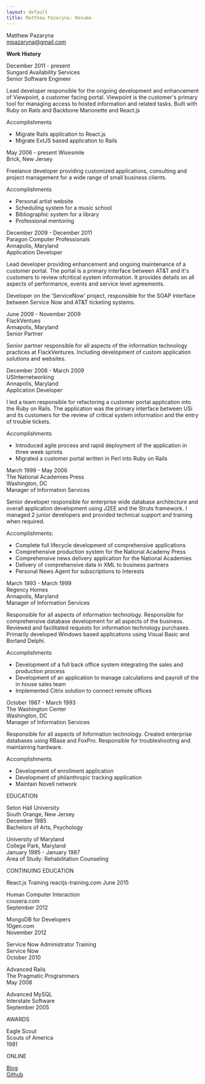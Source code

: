 ```yaml
---
layout: default
title: Matthew Pazaryna: Resume
---
```


Matthew Pazaryna  
mpazaryna@gmail.com  

**Work History**

December 2011 - present  
Sungard Availability Services  
Senior Software Engineer  

Lead developer responsible for the ongoing development and enhancement of 
Viewpoint, a customer facing portal.  Viewpoint is the customer's primary 
tool for managing access to hosted information and related tasks.  Built with 
Ruby on Rails and Backbone Marionette and React.js

Accomplishments  
* Migrate Rails application to React.js  
* Migrate ExtJS based application to Rails  

May 2006 - present
Wisesmile  
Brick, New Jersey  

Freelance developer providing customized applications, consulting and 
project management for a wide range of small business clients. 

Accomplishments
* Personal artist website
* Scheduling system for a music school
* Bibliographic system for a library
* Professional mentoring

December 2009 - December 2011  
Paragon Computer Professionals  
Annapolis, Maryland  
Application Developer  

Lead developer providing enhancement and ongoing maintenance of a customer portal.  The portal is a primary interface between AT&amp;T and it's customers to 
review ofcritical system information.  It provides details on all aspects of performance, events and service level agreements. 

Developer on the 'ServiceNow' project, responsible for the SOAP interface between Service Now and AT&amp;T ticketing systems.  

June 2009 - November 2009  
FlackVentues  
Annapolis, Maryland  
Senior Partner  

Senior partner responsible for all aspects of the information technology 
practices at FlackVentures.  Including development of custom application 
solutions and websites.
 
December 2006 - March 2009  
USInternetworking  
Annapolis, Maryland  
Application Developer  
  
I led a team responsible for refactoring a customer portal application into the Ruby on Rails.  The application was the primary interface between USi and its 
customers for the review of critical system information and the entry of trouble tickets.

Accomplishments  
* Introduced agile process and rapid deployment of the application in three week sprints
* Migrated a customer portal written in Perl into Ruby on Rails
 
March 1999 - May 2006  
The National Academies Press  
Washington, DC  
Manager of Information Services

Senior developer responsible for enterprise wide database architecture and overall application development using J2EE and the Struts framework. I managed 2 junior 
developers and provided technical support and training when required.

Accomplishments:
* Complete full lifecycle development of comprehensive applications
* Comprehensive production system for the National Academy Press
* Comprehensive news delivery application for the National Academies
* Delivery of comprehensive data in XML to business partners
* Personal News Agent for subscriptions to Interests

March 1993 - March 1999  
Regency Homes  
Annapolis, Maryland  
Manager of Information Services  

Responsible for all aspects of information technology. Responsible for comprehensive database development for all aspects of the business. Reviewed and facilitated requests 
for information technology purchases. Primarily developed Windows based applications using Visual Basic and Borland Delphi.

Accomplishments  
* Development of a full back office system integrating the sales and production process
* Development of an application to manage calculations and payroll of the in house sales team
* Implemented Citrix solution to connect remote offices

October 1987 - March 1993  
The Washington Center  
Washington, DC  
Manager of Information Services  

Responsible for all aspects of Information technology. Created enterprise databases using RBase and FoxPro. Responsible for troubleshooting and maintaining hardware.

Accomplishments
* Development of enrollment application
* Development of philanthropic tracking application
* Maintain Novell network

EDUCATION  

Seton Hall University  
South Orange, New Jersey  
December 1985  
Bachelors of Arts, Psychology  

University of Maryland  
College Park, Maryland  
January 1985 - January 1987  
Area of Study: Rehabilitation Counseling  

CONTINUING EDUCATION  

React.js Training
reactjs-training.com
June 2015

Human Computer Interaction  
cousera.com  
September 2012  

MongoDB for Developers  
10gen.com  
November 2012  

Service Now Administrator Training  
Service Now  
October 2010  

Advanced Rails  
The Pragmatic Programmers  
May 2008  

Advanced MySQL  
Interstate Software  
September 2005  

AWARDS  

Eagle Scout  
Scouts of America  
1981  

ONLINE

[Blog](http://wisesmile.github.com)  
[Github](http://www.github.com/wisesmile)  